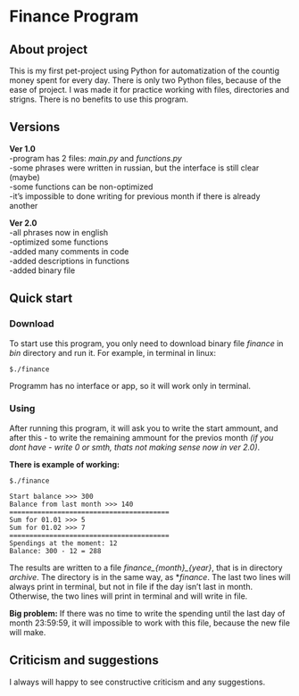 # **Finance Program** 

## **About project** 
This is my first pet-project using Python for automatization of the countig money spent for every day. There is only two Python files, because of
the ease of project. 
I was made it for practice working with files, directories and strigns. There is no benefits to use this program. 

## **Versions**

**Ver 1.0**\
-program has 2 files: *main.py* and *functions.py*\
-some phrases were written in russian, but the interface is still clear (maybe)\
-some functions can be non-optimized\
-it’s impossible to done writing for previous month if there is already another

**Ver 2.0**\
-all phrases now in english\
-optimized some functions\
-added many comments in code\
-added descriptions in functions\
-added binary file

## **Quick start** 

### Download 
To start use this program, you only need to download binary file *finance* in *bin* directory and run it. For example, in terminal in linux: 
```
$./finance
```
Programm has no interface or app, so it will work only in terminal. 

### Using 
After running this program, it will ask you to write the start ammount, and after this - to write the remaining ammount for the previos month *(if
you dont have - write 0 or smth, thats not making sense now in ver 2.0)*.

**There is example of working:** 

```
$./finance

Start balance >>> 300
Balance from last month >>> 140
========================================
Sum for 01.01 >>> 5
Sum for 01.02 >>> 7
========================================
Spendings at the moment: 12
Balance: 300 - 12 = 288
```

The results are written to a file *finance_{month}_{year}*, that is in directory *archive*. The directory is in the same way, as **finance*. The last two lines will always print in terminal, but not in file if the day isn’t last in month. Otherwise, the two lines will print in terminal and will write in file. 

**Big problem:**
If there was no time to write the spending until the last day of month 23:59:59, it will impossible to work with this file, because the
new file will make. 

## **Сriticism and suggestions** 
I always will happy to see constructive criticism and any suggestions.
